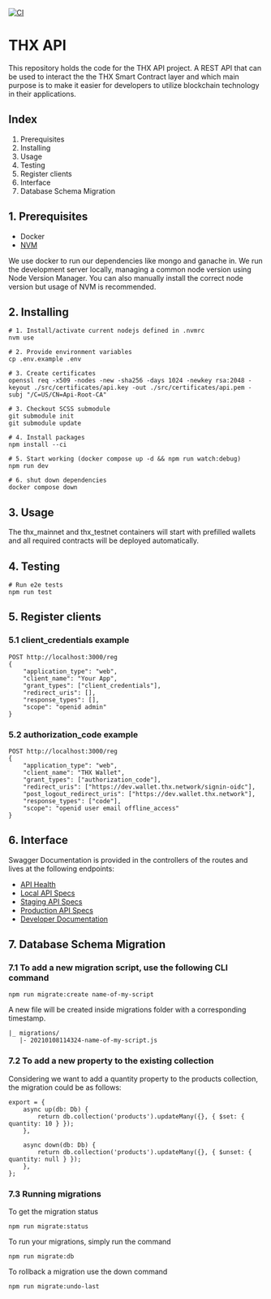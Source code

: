 [![CI](https://github.com/thxprotocol/api/actions/workflows/ci.yml/badge.svg)](https://github.com/thxprotocol/api/actions/workflows/ci.yml)

# THX API

This repository holds the code for the THX API project. A REST API that can be used to interact the the THX Smart Contract layer and which main purpose is to make it easier for developers to utilize blockchain technology in their applications.

## Index

1. Prerequisites
2. Installing
3. Usage
4. Testing
5. Register clients
6. Interface
7. Database Schema Migration

## 1. Prerequisites

-   Docker
-   [NVM](https://github.com/nvm-sh/nvm)

We use docker to run our dependencies like mongo and ganache in. We run the development server locally, managing a common node version using Node Version Manager.
You can also manually install the correct node version but usage of NVM is recommended.

## 2. Installing

```
# 1. Install/activate current nodejs defined in .nvmrc
nvm use

# 2. Provide environment variables
cp .env.example .env

# 3. Create certificates
openssl req -x509 -nodes -new -sha256 -days 1024 -newkey rsa:2048 -keyout ./src/certificates/api.key -out ./src/certificates/api.pem -subj "/C=US/CN=Api-Root-CA"

# 3. Checkout SCSS submodule
git submodule init
git submodule update

# 4. Install packages
npm install --ci

# 5. Start working (docker compose up -d && npm run watch:debug)
npm run dev

# 6. shut down dependencies
docker compose down
```

## 3. Usage

The thx_mainnet and thx_testnet containers will start with prefilled wallets and all required contracts will be deployed automatically.

## 4. Testing

```
# Run e2e tests
npm run test
```

## 5. Register clients

### 5.1 client_credentials example

```
POST http://localhost:3000/reg
{
    "application_type": "web",
    "client_name": "Your App",
    "grant_types": ["client_credentials"],
    "redirect_uris": [],
    "response_types": [],
    "scope": "openid admin"
}
```

### 5.2 authorization_code example

```
POST http://localhost:3000/reg
{
    "application_type": "web",
    "client_name": "THX Wallet",
    "grant_types": ["authorization_code"],
    "redirect_uris": ["https://dev.wallet.thx.network/signin-oidc"],
    "post_logout_redirect_uris": ["https://dev.wallet.thx.network"],
    "response_types": ["code"],
    "scope": "openid user email offline_access"
}
```

## 6. Interface

Swagger Documentation is provided in the controllers of the routes and lives at the following endpoints:

-   [API Health](https://localhost:3000/v1/health/)
-   [Local API Specs](https://localhost:3000/v1/docs/)
-   [Staging API Specs](https://dev.api.thx.network/v1/docs/)
-   [Production API Specs](https://api.thx.network/v1/docs/)
-   [Developer Documentation](http://docs.thx.network)

## 7. Database Schema Migration

### 7.1 To add a new migration script, use the following CLI command

```
npm run migrate:create name-of-my-script
```

A new file will be created inside migrations folder with a corresponding timestamp.

```
|_ migrations/
   |- 20210108114324-name-of-my-script.js
```

### 7.2 To add a new property to the existing collection

Considering we want to add a quantity property to the products collection, the migration could be as follows:

```
export = {
    async up(db: Db) {
        return db.collection('products').updateMany({}, { $set: { quantity: 10 } });
    },

    async down(db: Db) {
        return db.collection('products').updateMany({}, { $unset: { quantity: null } });
    },
};
```

### 7.3 Running migrations

To get the migration status

```
npm run migrate:status
```

To run your migrations, simply run the command

```
npm run migrate:db
```

To rollback a migration use the down command

```
npm run migrate:undo-last
```
